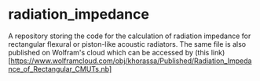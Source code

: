 # radiation_impedance
A repository storing the code for the calculation of radiation impedance for rectangular flexural or piston-like acoustic radiators.
The same file is also published on Wolfram's cloud which can be accessed by (this link)[https://www.wolframcloud.com/obj/khorassa/Published/Radiation_Impedance_of_Rectangular_CMUTs.nb]
